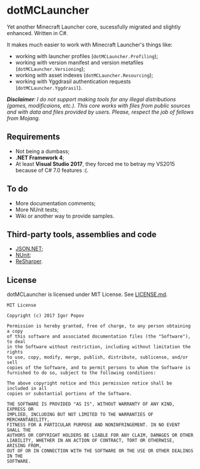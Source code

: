 # dotMCLauncher

Yet another Minecraft Launcher core, sucessfully migrated and slightly enhanced. Written in C#.

It makes much easier to work with Minecraft Launcher's things like:

- working with launcher profiles (`dotMCLauncher.Profiling`);
- working with version manifest and version metafiles (`dotMCLauncher.Versioning`);
- working with asset indexes (`dotMCLauncher.Resourcing`);
- working with Yggdrasil authentication requests (`dotMCLauncher.Yggdrasil`).

***Disclaimer**: I do not support making tools for any illegal distributions (games, modificaions, etc.). This core works with files from public sources and with data and files provided by users. Please, respect the job of fellows from Mojang.*

## Requirements

- Not being a dumbass;
- **.NET Framework 4**;
- At least **Visual Studio 2017**, they forced me to betray my VS2015 because of C# 7.0 features :(.

## To do

- More documentation comments;
- More NUnit tests;
- Wiki or another way to provide samples.

## Third-party tools, assemblies and code

- [JSON.NET](http://james.newtonking.com/json);
- [NUnit](https://nunit.org);
- [ReSharper](https://www.jetbrains.com/resharper/).

## License

dotMCLauncher is licensed under MIT License. See [LICENSE.md](/LICENSE.md).

```no-highlight
MIT License

Copyright (c) 2017 Igor Popov

Permission is hereby granted, free of charge, to any person obtaining a copy
of this software and associated documentation files (the "Software"), to deal
in the Software without restriction, including without limitation the rights
to use, copy, modify, merge, publish, distribute, sublicense, and/or sell
copies of the Software, and to permit persons to whom the Software is
furnished to do so, subject to the following conditions:

The above copyright notice and this permission notice shall be included in all
copies or substantial portions of the Software.

THE SOFTWARE IS PROVIDED "AS IS", WITHOUT WARRANTY OF ANY KIND, EXPRESS OR
IMPLIED, INCLUDING BUT NOT LIMITED TO THE WARRANTIES OF MERCHANTABILITY,
FITNESS FOR A PARTICULAR PURPOSE AND NONINFRINGEMENT. IN NO EVENT SHALL THE
AUTHORS OR COPYRIGHT HOLDERS BE LIABLE FOR ANY CLAIM, DAMAGES OR OTHER
LIABILITY, WHETHER IN AN ACTION OF CONTRACT, TORT OR OTHERWISE, ARISING FROM,
OUT OF OR IN CONNECTION WITH THE SOFTWARE OR THE USE OR OTHER DEALINGS IN THE
SOFTWARE.
```